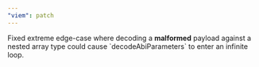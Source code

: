 ```yaml
---
"viem": patch
---
```


Fixed extreme edge-case where decoding a **malformed** payload against a nested array type could cause \`decodeAbiParameters\` to enter an infinite loop.
